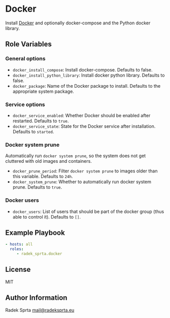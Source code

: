 # Docker
Install [Docker](https://www.docker.com) and optionally docker-compose and the Python docker library.

## Role Variables
### General options
- `docker_install_compose`: Install docker-compose. Defaults to false.
- `docker_install_python_library`: Install docker python library. Defaults to false.
- `docker_package`: Name of the Docker package to install. Defaults to the appropriate system package.

### Service options
- `docker_service_enabled`: Whether Docker should be enabled after restarted. Defaults to `true`.
- `docker_service_state`: State for the Docker service after installation. Defaults to `started`.

### Docker system prune
Automatically run `docker system prune`, so the system does not get cluttered with old images and containers.

- `docker_prune_period`: Filter `docker system prune` to images older than this variable. Defaults to `24h`.
- `docker_system_prune`: Whether to automatically run docker system prune. Defaults to `true`.

### Docker users
- `docker_users`: List of users that should be part of the docker group (thus able to control it). Defaults
to `[]`.

## Example Playbook

```yaml
- hosts: all
  roles:
     - radek_sprta.docker
```

License
-------

MIT

Author Information
------------------

Radek Sprta <mail@radeksprta.eu>
